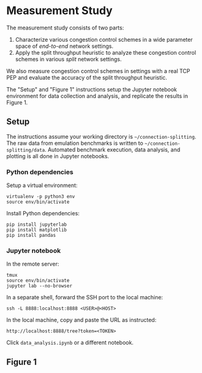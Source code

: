 # Measurement Study

The measurement study consists of two parts:

1. Characterize various congestion control schemes in a wide parameter space of
_end-to-end_ network settings.
2. Apply the split throughput heuristic to analyze these congestion control
schemes in various _split_ network settings.

We also measure congestion control schemes in settings with a real TCP PEP and
evaluate the accuracy of the split throughput heuristic.

The "Setup" and "Figure 1" instructions setup the Jupyter notebook
environment for data collection and analysis, and replicate the results in
Figure 1.

## Setup

The instructions assume your working directory is `~/connection-splitting`. The
raw data from emulation benchmarks is written to `~/connection-splitting/data`.
Automated benchmark execution, data analysis, and plotting is all done in
Jupyter notebooks.

### Python dependencies

Setup a virtual environment:

```
virtualenv -p python3 env
source env/bin/activate
```

Install Python dependencies:

```
pip install jupyterlab
pip install matplotlib
pip install pandas
```

### Jupyter notebook

In the remote server:

```
tmux
source env/bin/activate
jupyter lab --no-browser
```

In a separate shell, forward the SSH port to the local machine:

```
ssh -L 8888:localhost:8888 <USER>@<HOST>
```

In the local machine, copy and paste the URL as instructed:

```
http://localhost:8888/tree?token=<TOKEN>
```

Click `data_analysis.ipynb` or a different notebook.

## Figure 1
